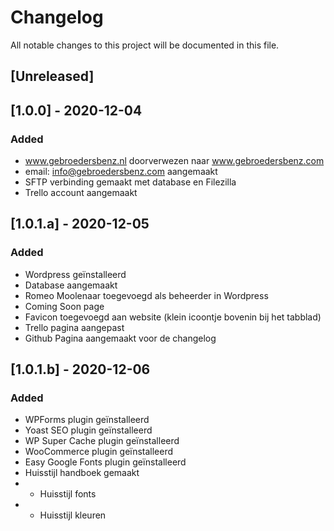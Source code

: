 # Changelog
All notable changes to this project will be documented in this file.

## [Unreleased]

## [1.0.0] - 2020-12-04
### Added
- www.gebroedersbenz.nl doorverwezen naar www.gebroedersbenz.com
- email: info@gebroedersbenz.com aangemaakt
- SFTP verbinding gemaakt met database en Filezilla
- Trello account aangemaakt

## [1.0.1.a] - 2020-12-05
### Added
- Wordpress geïnstalleerd
- Database aangemaakt
- Romeo Moolenaar toegevoegd als beheerder in Wordpress
- Coming Soon page
- Favicon toegevoegd aan website (klein icoontje bovenin bij het tabblad) 
- Trello pagina aangepast
- Github Pagina aangemaakt voor de changelog

## [1.0.1.b] - 2020-12-06
### Added
- WPForms plugin geïnstalleerd
- Yoast SEO plugin geïnstalleerd
- WP Super Cache plugin geïnstalleerd
- WooCommerce plugin geïnstalleerd
- Easy Google Fonts plugin geïnstalleerd
- Huisstijl handboek gemaakt
- * Huisstijl fonts 
- * Huisstijl kleuren